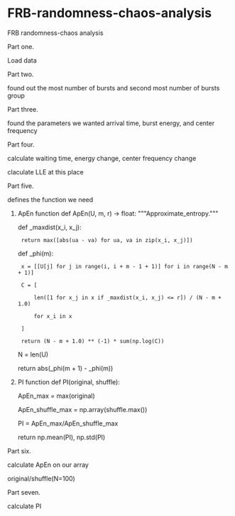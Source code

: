 # FRB-randomness-chaos-analysis
FRB randomness-chaos analysis

Part one. <br>

Load data<be>

Part two. <be>

found out the most number of bursts and second most number of bursts group<br>

Part three.<br>

found the parameters we wanted arrival time, burst energy, and center frequency<br>
 
Part four.<br>

calculate waiting time, energy change, center frequency change<br>

claculate LLE at this place<br>

Part five. <br>

defines the function we need<br>

1. ApEn function
def ApEn(U, m, r) -> float:
    """Approximate_entropy."""

    def _maxdist(x_i, x_j):
   
        return max([abs(ua - va) for ua, va in zip(x_i, x_j)])

    def _phi(m):
   
        x = [[U[j] for j in range(i, i + m - 1 + 1)] for i in range(N - m + 1)]
   
        C = [
   
            len([1 for x_j in x if _maxdist(x_i, x_j) <= r]) / (N - m + 1.0)
   
            for x_i in x
   
        ]
   
        return (N - m + 1.0) ** (-1) * sum(np.log(C))

    N = len(U)

    return abs(_phi(m + 1) - _phi(m))
   
2. PI function
def PI(original, shuffle):

    ApEn_max = max(original)
   
    ApEn_shuffle_max = np.array(shuffle.max())
   
    PI = ApEn_max/ApEn_shuffle_max
   
    return np.mean(PI), np.std(PI)
   
Part six.<br>

calculate ApEn on our array<br>

original/shuffle(N=100)<br>

Part seven.<br>

calculate PI<br>

